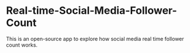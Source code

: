# Real-time-Social-Media-Follower-Count
This is an open-source app to explore how social media real time follower count works.
